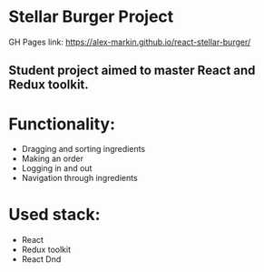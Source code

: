 # Stellar Burger Project

GH Pages link: https://alex-markin.github.io/react-stellar-burger/

## Student project aimed to master React and Redux toolkit.

# Functionality:
* Dragging and sorting ingredients
* Making an order
* Logging in and out
* Navigation through ingredients

# Used stack:
* React
* Redux toolkit
* React Dnd

